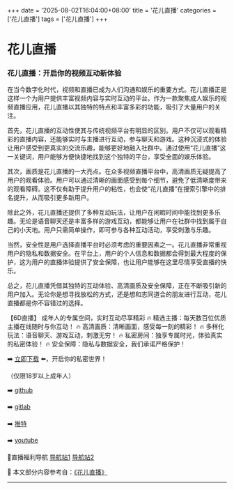 +++
date = '2025-08-02T16:04:00+08:00'
title = '花儿直播'
categories = ['花儿直播']
tags = ['花儿直播']
+++

# 花儿直播

### 花儿直播：开启你的视频互动新体验

在当今数字化时代，视频和直播已成为人们沟通和娱乐的重要方式。花儿直播正是这样一个为用户提供丰富视频内容与实时互动的平台。作为一款聚焦成人娱乐的视频直播应用，花儿直播以其独特的特点和丰富多彩的功能，吸引了大量用户的关注。

首先，花儿直播的互动性使其与传统视频平台有明显的区别。用户不仅可以观看精彩的直播内容，还能够实时与主播进行互动，参与聊天和游戏。这种沉浸式的体验让用户感受到更真实的交流乐趣，能够更好地融入社群中。通过使用“花儿直播”这一关键词，用户能够方便快捷地找到这个独特的平台，享受全面的娱乐体验。

其次，画质是花儿直播的一大亮点。在众多视频直播平台中，高清画质无疑提高了用户的观看体验。用户可以通过清晰的画面感受到每个细节，避免了低清晰度带来的观看障碍。这不仅有助于提升用户的粘性，也会使“花儿直播”在搜索引擎中的排名提升，从而吸引更多新用户。

除此之外，花儿直播还提供了多种互动玩法，让用户在闲暇时间中能找到更多乐趣。无论是语音聊天还是丰富多样的游戏互动，都能够让用户在社群中找到属于自己的小天地。用户只需简单操作，即可参与各种互动活动，享受刺激与乐趣。

当然，安全性是用户选择直播平台时必须考虑的重要因素之一。花儿直播非常重视用户的隐私和数据安全。在平台上，用户的个人信息和数据都会得到最大程度的保护，这为用户的直播体验提供了安全保障，也让用户能够在这里尽情享受直播的快乐。

总之，花儿直播凭借其独特的互动体验、高清画质及安全保障，正在不断吸引新的用户加入。无论你是想寻找放松的方式，还是想和志同道合的朋友进行互动，花儿直播都是你不容错过的选择。

【6D直播】
成年人的专属空间，实时互动尽享精彩
🔥 精选主播：每天数百位优质主播在线随时与你互动！
🔥 高清画质：清晰画面，感受每一刻的精彩！
🔥 多样化玩法：语音聊天、游戏互动，刺激无穷！
🔥 私密房间：独享专属时光，体验真实的私密体验！
🔥 安全保障：隐私与数据安全，我们承诺严格保护！

➡️ [立即下载](https://down123.s3.ap-east-1.amazonaws.com/down/down.html?channelCode=blog) ⬅️，开启你的私密世界！

（仅限18岁以上成年人）

➡️ [github](https://aldult-live.github.io/)

➡️ [gitlab](https://seo-09598d.gitlab.io/)

➡️ [推特](https://x.com/wegame33)

➡️ [youtube](https://www.youtube.com/@6Dlive)

🔞直播福利导航 [导航站1](https://webstack-86085a.gitlab.io/) [导航站2](https://onlygit123-2.github.io/)


📘 本文部分内容参考自：[《花儿直播》](https://github.com/fqsq25/fq)

---
